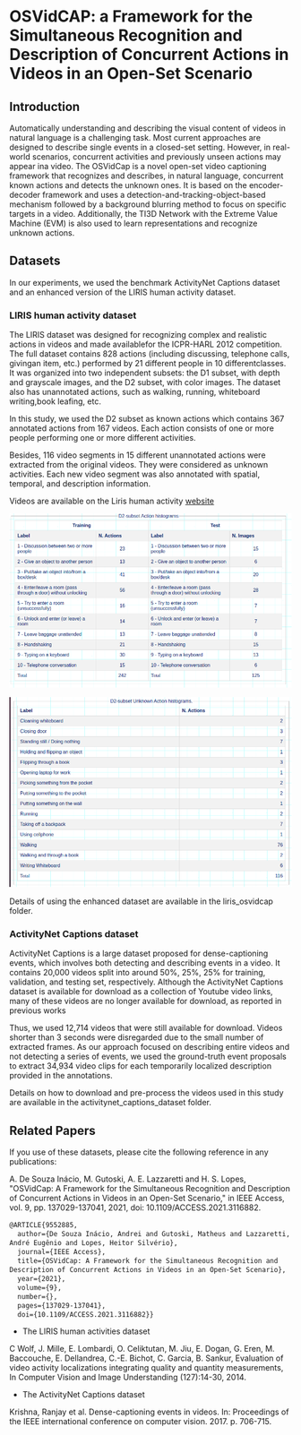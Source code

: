 # OSVidCAP: a Framework for the Simultaneous Recognition and Description of Concurrent Actions in Videos in an Open-Set Scenario


## Introduction

Automatically understanding and describing the visual content of videos in natural language is a challenging task. Most current approaches are designed to describe single events in a closed-set setting. However, in real-world scenarios, concurrent activities and previously unseen actions may appear ina video.
The OSVidCap is a novel open-set video captioning framework that recognizes and describes, in natural language, concurrent known actions and detects the unknown ones. It is based on the encoder-decoder framework and uses a detection-and-tracking-object-based mechanism followed by a background blurring method to focus on specific targets in a video. Additionally, the TI3D Network with the Extreme Value Machine (EVM) is also used to learn representations and recognize unknown actions.


## Datasets

In our experiments, we used the benchmark ActivityNet Captions dataset and an enhanced version of the LIRIS human activity dataset.

### LIRIS human activity dataset

The LIRIS dataset was designed for recognizing complex and realistic actions in videos and made availablefor the ICPR-HARL 2012 competition. The full dataset contains 828 actions (including discussing, telephone calls, givingan item, etc.) performed by 21 different people in 10 differentclasses. It was organized into two independent subsets: the D1 subset, with depth and grayscale images, and the D2 subset, with color images. The dataset also has unannotated actions, such as walking, running, whiteboard writing,book leafing, etc. 

In this study, we used the D2 subset as known actions which contains 367 annotated actions from 167 videos. Each action consists of one or more people performing one or more different activities. 

Besides, 116 video segments in 15 different unannotated actions were extracted from the original videos. They were considered as unknown activities. Each new video segment was also annotated with spatial, temporal, and description information.

Videos are available on the Liris human activity [website](https://projet.liris.cnrs.fr/voir/activities-dataset/download.html) 

![Known Action histograms](known_actions.png)

![Unknown Action histograms](unknown_actions.png)

Details of using the enhanced dataset are available in the liris_osvidcap folder.

### ActivityNet Captions dataset

ActivityNet Captions is a large dataset proposed for dense-captioning events, which involves both detecting and describing events in a video. It contains 20,000 videos split into around 50%, 25%, 25% for training, validation, and testing set, respectively. Although the ActivityNet Captions dataset is available for
download as a collection of Youtube video links, many of
these videos are no longer available for download, as reported
in previous works

Thus, we used 12,714 videos that were still available for download. Videos shorter than 3 seconds were disregarded due to the small number of extracted frames. As our approach focused on describing entire videos and not detecting a series of events, we used the ground-truth event proposals to extract 34,934 video clips for each temporarily localized description provided in the annotations.

Details on how to download and pre-process the videos used in this study are available in the activitynet_captions_dataset folder.


## Related Papers

If you use of these datasets, please cite the following reference in any publications:

A. De Souza Inácio, M. Gutoski, A. E. Lazzaretti and H. S. Lopes, "OSVidCap: A Framework for the Simultaneous Recognition and Description of Concurrent Actions in Videos in an Open-Set Scenario," in IEEE Access, vol. 9, pp. 137029-137041, 2021, doi: 10.1109/ACCESS.2021.3116882.


```
@ARTICLE{9552885,
  author={De Souza Inácio, Andrei and Gutoski, Matheus and Lazzaretti, André Eugênio and Lopes, Heitor Silvério},
  journal={IEEE Access}, 
  title={OSVidCap: A Framework for the Simultaneous Recognition and Description of Concurrent Actions in Videos in an Open-Set Scenario}, 
  year={2021},
  volume={9},
  number={},
  pages={137029-137041},
  doi={10.1109/ACCESS.2021.3116882}}

```
* The LIRIS human activities dataset

C Wolf, J. Mille, E. Lombardi, O. Celiktutan, M. Jiu, E. Dogan, G. Eren, M. Baccouche, E. Dellandrea, C.-E. Bichot, C. Garcia, B. Sankur, Evaluation of video activity localizations integrating quality and quantity measurements, In Computer Vision and Image Understanding (127):14-30, 2014.

* The ActivityNet Captions dataset

Krishna, Ranjay et al. Dense-captioning events in videos. In: Proceedings of the IEEE international conference on computer vision. 2017. p. 706-715.
